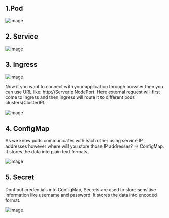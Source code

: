 ## 1.Pod

![image](https://user-images.githubusercontent.com/74223025/227868417-dc461649-ee79-4dcc-9cf5-197c8b56f603.png)

## 2. Service

![image](https://user-images.githubusercontent.com/74223025/227868862-2e0525ac-d3a2-40be-998a-ab57d12d8b18.png)

## 3. Ingress

![image](https://user-images.githubusercontent.com/74223025/227881173-4152897b-06a3-4fad-8881-53e7afe7d556.png)

Now if you want to connect with your application through browser then you can use URL like: http://ServerIp:NodePort. Here external request will first come to ingress and then ingress will route it to different pods clusters(ClusterIP).

![image](https://user-images.githubusercontent.com/74223025/227869658-12101089-fe07-45a5-95e8-54f0ee4d7547.png)

## 4. ConfigMap
As we know pods communicates with each other using service IP addresses however where will you store those IP addresses? => ConfigMap. It stores the data into plain text formats.

![image](https://user-images.githubusercontent.com/74223025/229040796-6725af3f-bf25-448d-8c1d-522099afeae1.png)

## 5. Secret
Dont put credentials into ConfigMap, Secrets are used to store sensitive information like username and password. It stores the data into encoded format.

![image](https://user-images.githubusercontent.com/74223025/229041019-b1739275-7549-42c1-8916-a8b7c5ec5c9c.png)
